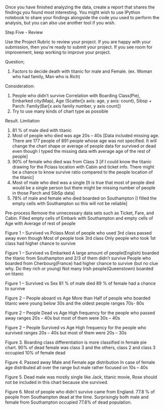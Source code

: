 Once you have finished analyzing the data, create a report that shares the findings you found most interesting. You might wish to use IPython notebook to share your findings alongside the code you used to perform the analysis, but you can also use another tool if you wish.

Step Five - Review

Use the Project Rubric to review your project. If you are happy with your submission, then you're ready to submit your project. If you see room for improvement, keep working to improve your project.

Question;
1.	Factors to decide death with titanic for male and Female. (ex. Woman who had family, Man who is Rich) 

Consideration:
1.	People who didn’t survive Correlation with Boarding Class(Pie), Embarked city(Map), Age (Scatter[x axis: age, y axis: count), Sibsp + Parch: Family(Bar[x axis family number, y axis count])
2.	Try to use many kinds of chart type as possible




Result. Limitation
1.	81 % of male died with titanic
2.	Most of people who died was age 20s – 40s [Data included missing age. There are 177 people of 891 people whose age was not specified. It will change the chart shape or average of people data for survived or dead even though I typed the missing data with average age of the rest of people] 
3.	90% of female who died was from Class 3 [if I could know the titanic drawing for the Pclass location with Cabin and ticket info. There might be a chance to know survive ratio compared to the people location of the titanic]
4.	Most of male who died was a single [It is true that most of people died would be a single person but there might be missing number of people in those Parch and SibSp data] 
5.	78% of male and female who died boarded on Southampton [I filled the empty cells with Southampton so this will not be reliable]




Pre-process
Remove the unnecessary data sets such as Ticket, Fare, and Cabin.
Filled empty cells of Embark with Southampton and empty cells of Age with Average of rest of people




Figure 1 – Survived vs Pclass
Most of people who used 3rd class passed away even though Most of people took 3rd class
Only people who took 1st class had higher chance to survive

Figure 1 – Survived vs Embarked
A large amount of people(English) boarded the titanic from Southampton and 2/3 of them didn’t survive
People who boarded from Cherbourg(France) had higher chance to survive (but no clue why. Do they rich or young)
Not many Irish people(Queenstown) boarded on titanic

Figure 1 – Survived vs Sex
81 % of male died
89 % of female had a chance to survive


Figure 2 – People aboard vs Age
More than Half of people who boarded titanic were young below 30s and the oldest people ranges 70s- 80s
 
Figure 2 – People Dead vs Age
High frequency for the people who passed away ranges 20s – 40s but most of them were 30s – 40s

Figure 2 – People Survived vs Age
High frequency for the people who survived ranges 20s – 40s but most of them were 20s – 30s


Figure 3. Boarding class differentiation is more classified in female pie chart. 90% of dead female was class 3 and the others, class 2 and class 3 occupied 10% of female dead



Figure 4. Passed away Male and Female age distribution
In case of female age distributed all over the range but male rather focused on 10s – 40s




Figure 5. Dead male was mostly single like Jack, titanic movie, Rose should not be included in this chart because she survived. 



Figure 6. Most of people who didn’t survive came from England. 77.8 % of people from Southampton dead at the time. Surprisingly both male and female from Southampton occupied 77.8% of dead population. 
